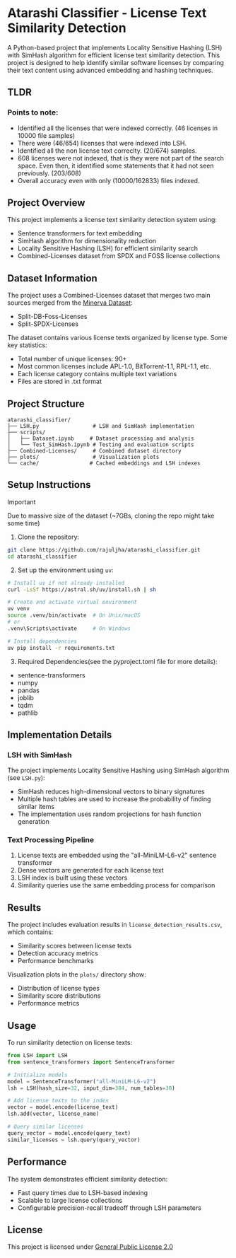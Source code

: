 # Atarashi Classifier - License Text Similarity Detection

A Python-based project that implements Locality Sensitive Hashing (LSH) with SimHash algorithm for efficient license text similarity detection. This project is designed to help identify similar software licenses by comparing their text content using advanced embedding and hashing techniques.

## TLDR
### Points to note:
- Identified all the licenses that were indexed correctly. (46 licenses in 10000 file samples)
- There were (46/654) licenses that were indexed into LSH.
- Identified all the non license text correclty. (20/674) samples.
- 608 licenses were not indexed, that is they were not part of the search space. Even then, it identified some statements that it had not seen previously. (203/608)
- Overall accuracy even with only (10000/162833) files indexed.

## Project Overview

This project implements a license text similarity detection system using:
- Sentence transformers for text embedding
- SimHash algorithm for dimensionality reduction
- Locality Sensitive Hashing (LSH) for efficient similarity search
- Combined-Licenses dataset from SPDX and FOSS license collections

## Dataset Information

The project uses a Combined-Licenses dataset that merges two main sources merged from the [Minerva Dataset](https://github.com/fossology/Minerva-Dataset-Generation/):
- Split-DB-Foss-Licenses
- Split-SPDX-Licenses

The dataset contains various license texts organized by license type. Some key statistics:
- Total number of unique licenses: 90+
- Most common licenses include APL-1.0, BitTorrent-1.1, RPL-1.1, etc.
- Each license category contains multiple text variations
- Files are stored in .txt format

## Project Structure

```
atarashi_classifier/
├── LSH.py                 # LSH and SimHash implementation
├── scripts/
│   ├── Dataset.ipynb     # Dataset processing and analysis
│   └── Test_SimHash.ipynb # Testing and evaluation scripts
├── Combined-Licenses/     # Combined dataset directory
├── plots/                 # Visualization plots
└── cache/                # Cached embeddings and LSH indexes
```

## Setup Instructions

> [!IMPORTANT]
Due to massive size of the dataset (~7GBs, cloning the repo might take some time)

1. Clone the repository:
```bash
git clone https://github.com/rajuljha/atarashi_classifier.git
cd atarashi_classifier
```

2. Set up the environment using `uv`:
```bash
# Install uv if not already installed
curl -LsSf https://astral.sh/uv/install.sh | sh

# Create and activate virtual environment
uv venv
source .venv/bin/activate  # On Unix/macOS
# or
.venv\Scripts\activate     # On Windows

# Install dependencies
uv pip install -r requirements.txt
```

3. Required Dependencies(see the pyproject.toml file for more details):
- sentence-transformers
- numpy
- pandas
- joblib
- tqdm
- pathlib

## Implementation Details

### LSH with SimHash
The project implements Locality Sensitive Hashing using SimHash algorithm (see `LSH.py`):
- SimHash reduces high-dimensional vectors to binary signatures
- Multiple hash tables are used to increase the probability of finding similar items
- The implementation uses random projections for hash function generation

### Text Processing Pipeline
1. License texts are embedded using the "all-MiniLM-L6-v2" sentence transformer
2. Dense vectors are generated for each license text
3. LSH index is built using these vectors
4. Similarity queries use the same embedding process for comparison

## Results

The project includes evaluation results in `license_detection_results.csv`, which contains:
- Similarity scores between license texts
- Detection accuracy metrics
- Performance benchmarks

Visualization plots in the `plots/` directory show:
- Distribution of license types
- Similarity score distributions
- Performance metrics

## Usage

To run similarity detection on license texts:

```python
from LSH import LSH
from sentence_transformers import SentenceTransformer

# Initialize models
model = SentenceTransformer("all-MiniLM-L6-v2")
lsh = LSH(hash_size=32, input_dim=384, num_tables=30)

# Add license texts to the index
vector = model.encode(license_text)
lsh.add(vector, license_name)

# Query similar licenses
query_vector = model.encode(query_text)
similar_licenses = lsh.query(query_vector)
```

## Performance

The system demonstrates efficient similarity detection:
- Fast query times due to LSH-based indexing
- Scalable to large license collections
- Configurable precision-recall tradeoff through LSH parameters


## License

This project is licensed under [General Public License 2.0](https://www.gnu.org/licenses/old-licenses/gpl-2.0.en.html)
